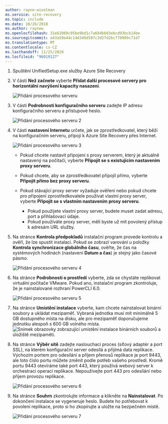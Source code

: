 ```yaml
---
author: rayne-wiselman
ms.service: site-recovery
ms.topic: include
ms.date: 10/26/2018
ms.author: raynew
ms.openlocfilehash: 31e61069c95be9bd1c7a684bb83ebcd93bcb14be
ms.sourcegitcommit: a43a59e44c14d349d597c3d2fd2bc779989c71d7
ms.translationtype: MT
ms.contentlocale: cs-CZ
ms.lasthandoff: 11/25/2020
ms.locfileid: "96019127"
---
```

1. Spuštění UnifiedSetup.exe služby Azure Site Recovery
2. V části **Než začnete** vyberte **Přidat další procesové servery pro horizontální navýšení kapacity nasazení**.

   ![Přidání procesového serveru](./media/site-recovery-add-process-server/ps-page-1.png)

3. V části **Podrobnosti konfiguračního serveru** zadejte IP adresu konfiguračního serveru a přístupové heslo.

   ![Přidání procesového serveru 2](./media/site-recovery-add-process-server/ps-page-2.png)
4. V části **nastavení Internetu** určete, jak se zprostředkovatel, který běží na konfiguračním serveru, připojí k Azure Site Recovery přes Internet.

   ![Přidání procesového serveru 3](./media/site-recovery-add-process-server/ps-page-3.png)

   * Pokud chcete nastavit připojení s proxy serverem, který je aktuálně nastavený na počítači, vyberte **Připojit se s existujícím nastavením proxy serveru**.
   * Pokud chcete, aby se zprostředkovatel připojil přímo, vyberte **Připojit přímo bez proxy serveru**.
   * Pokud stávající proxy server vyžaduje ověření nebo pokud chcete pro připojení zprostředkovatele používat vlastní proxy server, vyberte **Připojit se s vlastním nastavením proxy serveru**.

     * Pokud použijete vlastní proxy server, budete muset zadat adresu, port a přihlašovací údaje.
     * Pokud používáte proxy server, měli byste už mít povolený přístup k adresám URL služby.

5. Na stránce **Kontrola předpokladů** instalační program provede kontrolu a ověří, že lze spustit instalaci. Pokud se zobrazí varování u položky **Kontrola synchronizace globálního času**, ověřte, že čas na systémových hodinách (nastavení **Datum a čas**) je stejný jako časové pásmo.

     ![Přidání procesového serveru 4](./media/site-recovery-add-process-server/ps-page-4.png)

6. Na stránce **Podrobnosti o prostředí** vyberte, zda se chystáte replikovat virtuální počítače VMware. Pokud ano, instalační program zkontroluje, že je nainstalované rozhraní PowerCLI 6.0.

     ![Přidání procesového serveru 5](./media/site-recovery-add-process-server/ps-page-5.png)

7. Na stránce **Umístění instalace** vyberte, kam chcete nainstalovat binární soubory a ukládat mezipaměť. Vybraná jednotka musí mít minimálně 5 GB dostupného místa na disku, ale pro mezipaměť doporučujeme jednotku alespoň s 600 GB volného místa.
     ![Snímek obrazovky zobrazující umístění instalace binárních souborů a úložiště mezipaměti.](./media/site-recovery-add-process-server/ps-page-6.png)

8. Na stránce **Výběr sítě** zadejte naslouchací proces (síťový adaptér a port SSL), na kterém konfigurační server odesílá a přijímá data replikace. Výchozím portem pro odesílání a příjem přenosů replikace je port 9443, ale toto číslo portu můžete změnit podle potřeb vašeho prostředí. Kromě portu 9443 otevíráme také port 443, který používá webový server k orchestraci operací replikace. Nepoužívejte port 443 pro odesílání nebo příjem provozu replikace.

     ![Přidání procesového serveru 6](./media/site-recovery-add-process-server/ps-page-7.png)
9. Na stránce **Souhrn** zkontrolujte informace a klikněte na **Nainstalovat**. Po dokončení instalace se vygeneruje heslo. Budete ho potřebovat k povolení replikace, proto si ho zkopírujte a uložte na bezpečném místě.

     ![Přidání procesového serveru 7](./media/site-recovery-add-process-server/ps-page-8.png)
